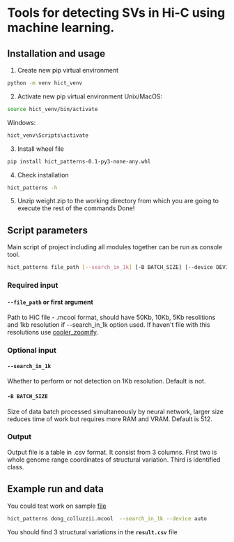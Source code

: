 # Tools for detecting SVs in Hi-C using machine learning.
## Installation and usage
1. Create new pip virtual environment
```bash
python -m venv hict_venv
```
2. Activate new pip virtual environment
Unix/MacOS:
```bash
source hict_venv/bin/activate
```
Windows:
```bash
hict_venv\Scripts\activate
```
3. Install wheel file
```bash
pip install hict_patterns-0.1-py3-none-any.whl
```
4. Check installation
```bash
hict_patterns -h
```
5. Unzip weight.zip to the working directory from which you are going to execute the rest of the commands
Done!

## Script parameters
Main script of project including all modules together can be run as console tool.
```bash
hict_patterns file_path [--search_in_1k] [-B BATCH_SIZE] [--device DEVICE] 
```
### Required input

#### `--file_path` or first argument
Path to HiC file - .mcool format, should have 50Kb, 10Kb, 5Kb resolitions and 1kb resolution if --search_in_1k option used. If haven't file with this resolutions use [cooler_zoomify](https://cooler.readthedocs.io/en/latest/cli.html#cooler-zoomify).

### Optional input

#### `--search_in_1k`
Whether to perform or not detection on 1Kb resolution. Default is not.

#### `-B BATCH_SIZE`
 Size of data batch processed simultaneously by neural network, larger size reduces time of work but requires more RAM and VRAM. Default is 512.

### Output
Output file is a table in .csv format. It consist from 3 columns.
First two is whole genome range coordinates of structural variation. Third is identified сlass.

## Example run and data
You could test work on sample [file](https://niuitmo-my.sharepoint.com/:u:/g/personal/264893_niuitmo_ru/EYSr1RfxP9VHpfrxHqQ51cMBg2Sij1twoj1O9JslkNOERA?e=4FeG2U)
```bash
hict_patterns dong_colluzzii.mcool  --search_in_1k --device auto
```
You should find 3 structural variations in the **``result.csv``** file
